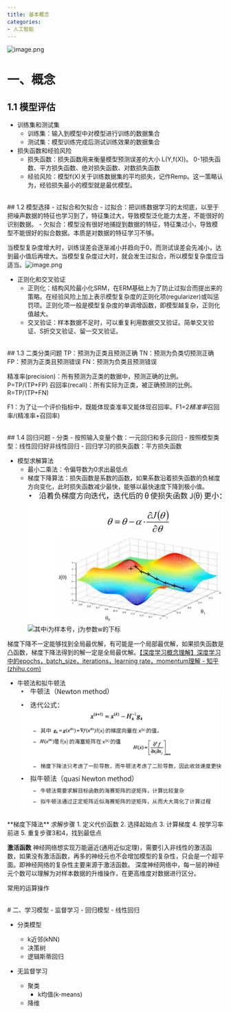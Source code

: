 ```yaml
---
title: 基本概念
categories:
- 人工智能
---
```

![image.png](基本概念.assets637bb3acd1c426ab5fe7c0299f42e59.png)

# 一、概念
## 1.1 模型评估
- 训练集和测试集
   - 训练集：输入到模型中对模型进行训练的数据集合
   - 测试集：模型训练完成后测试训练效果的数据集合
- 损失函数和经验风险
   - 损失函数：损失函数用来衡量模型预测误差的大小 L(Y,f(X))。 0-1损失函数、平方损失函数、绝对损失函数、对数损失函数
   - 经验风险：模型f(X)关于训练数据集的平均损失，记作Remp。这一策略认为，经验损失最小的模型就是最优模型。

<br>
## 1.2 模型选择
- 过拟合和欠拟合
   - 过拟合：把训练数据学习的太彻底，以至于把噪声数据的特征也学习到了，特征集过大，导致模型泛化能力太差，不能很好的识别数据。
   - 欠拟合：模型没有很好地捕捉到数据的特征，特征集过小，导致模型不能很好的拟合数据。本质是对数据的特征学习不够。

   当模型复杂度增大时，训练误差会逐渐减小并趋向于0，而测试误差会先减小，达到最小值后再增大。当模型复杂度过大时，就会发生过拟合，所以模型复杂度应当适当。![image.png](基本概念.assets09ce65a98644ea19725ac194d869823.png)

- 正则化和交叉验证
   - 正则化：结构风险最小化SRM，在ERM基础上为了防止过拟合而提出来的策略。在经验风险上加上表示模型复杂度的正则化项(regularizer)或叫惩罚项。正则化项一般是模型复杂度的单调增函数，即模型越复杂，正则化值越大。
   - 交叉验证：样本数据不足时，可以重复利用数据交叉验证。简单交叉验证、S折交叉验证、留一交叉验证。

<br>
## 1.3 二类分类问题
TP：预测为正类且预测正确
TN：预测为负类切预测正确
FP：预测为正类且预测错误
FN：预测为负类且预测错误

精准率(precision)：所有预测为正类的数据中，预测正确的比例。 P=TP/(TP+FP)
召回率(recall)：所有实际为正类，被正确预测的比例。R=TP/(TP+FN)

F1：为了让一个评价指标中，既能体现查准率又能体现召回率。F1=2*精准率*召回率/(精准率+召回率)

<br>
## 1.4 回归问题
- 分类
   - 按照输入变量个数：一元回归和多元回归
   - 按照模型类型：线性回归好非线性回归
- 回归学习的损失函数：平方损失函数

- 模型求解算法
   - 最小二乘法：令偏导数为0求出最低点
   - 梯度下降算法：损失函数是系数的函数，如果系数沿着损失函数的负梯度方向变化，此时损失函数减少最快，能够以最快速度下降到极小值。![image.png](基本概念.assets\46564b5804d54d09be2c8b538c72dee5.png)
![其中i为样本号，j为参数w的下标](基本概念.assets5f011dcd4af4fe28b67a6e14f788146.png)

梯度下降不一定能够找到全局最优解，有可能是一个局部最优解，如果损失函数是凸函数，梯度下降法得到的解一定是全局最优解。[【深度学习概念理解】深度学习中的epochs，batch_size，iterations，learning rate，momentum理解 - 知乎 (zhihu.com)](https://zhuanlan.zhihu.com/p/437894581)


   - 牛顿法和拟牛顿法![image.png](基本概念.assets\19f44cf6474449ddad7d7ab94e14d671.png)

<br>
**梯度下降法**
求解步骤
1. 定义代价函数
2. 选择起始点
3. 计算梯度
4. 按学习率前进
5. 重复步骤3和4，找到最低点


**激活函数**
神经网络想实现万能逼近(通用近似定理)，需要引入非线性的激活函数，如果没有激活函数，再多的神经元也不会增加模型的复杂性，只会是一个超平面。即神经网络的复杂性主要来源于激活函数。
深度神经网络中，每一层的神经元个数可以理解为对样本数据的升维操作，在更高维度对数据进行区分。

常用的运算操作



<br>
# 二、学习模型
- 监督学习
   - 回归模型
      - 线性回归

   - 分类模型
      - k近邻(kNN)
      - 决策树
      - 逻辑斯蒂回归

- 无监督学习
   - 聚类
      - k均值(k-means)
   - 降维
